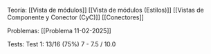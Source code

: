 Teoría:
[[Vista de módulos]]
[[Vista de módulos  (Estilos)]]
[[Vistas de Componente y Conector (CyC)]]
[[Conectores]]

Problemas:
[[Problema 11-02-2025]]

Tests:
Test 1: 13/16 (75%) 7 - 7.5 / 10.0